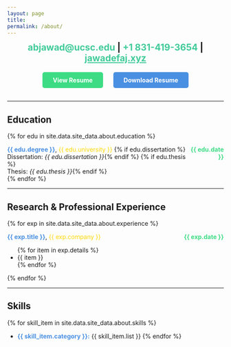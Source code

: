 ```yaml
---
layout: page
title: 
permalink: /about/
---
```

<div style="text-align: center; margin-bottom: 20px; font-size: 1.5em; font-weight: bold;">
  <span style="color: #3DDC84; animation: color-fade 2s infinite;">abjawad@ucsc.edu</span> | 
  <span style="color: #4A90E2; animation: color-fade 2s infinite;">+1 831-419-3654</span> | 
  <span style="color: #FFD700; animation: color-fade 2s infinite;"><a href="http://jawadefaj.xyz" style="color: inherit;">jawadefaj.xyz</a></span>
</div>

<div style="text-align: center; margin-bottom: 30px;">
  <a href="/pdf/Jawad%20Efaj%20Job%20Resume.pdf" target="_blank" style="display: inline-block; margin: 0 10px; padding: 10px 24px; background: #3DDC84; color: #fff; border-radius: 5px; text-decoration: none; font-weight: bold; transition: background 0.2s;">View Resume</a>
  <a href="/pdf/Jawad%20Efaj%20Job%20Resume.pdf" download style="display: inline-block; margin: 0 10px; padding: 10px 24px; background: #4A90E2; color: #fff; border-radius: 5px; text-decoration: none; font-weight: bold; transition: background 0.2s;">Download Resume</a>
</div>

<style>
@keyframes color-fade {
  0% { color: #3DDC84; } /* Green */
  20% { color: #4A90E2; } /* Blue */
  40% { color: #FFD700; } /* Gold */
  60% { color: #8A2BE2; } /* Violet */
  80% { color: #FF6347; } /* Tomato */
  100% { color: #3DDC84; } /* Green */
}
</style>

---

## Education
{% for edu in site.data.site_data.about.education %}
<div style="display: flex; justify-content: space-between; align-items: baseline;">
  <div>
    <strong style="color: #4A90E2;">{{ edu.degree }}</strong>, <span style="color: #FFD700;">{{ edu.university }}</span>
    {% if edu.dissertation %}<br>Dissertation: <em>{{ edu.dissertation }}</em>{% endif %}
    {% if edu.thesis %}<br>Thesis: <em>{{ edu.thesis }}</em>{% endif %}
  </div>
  <div style="text-align: right; color: #3DDC84;"><strong>{{ edu.date }}</strong></div>
</div>
{% endfor %}

---

## Research & Professional Experience
{% for exp in site.data.site_data.about.experience %}
<div style="display: flex; justify-content: space-between; align-items: baseline;">
  <div>
    <strong style="color: #4A90E2;">{{ exp.title }}</strong>, <span style="color: #FFD700;">{{ exp.company }}</span>
    <ul>
      {% for item in exp.details %}
      <li>{{ item }}</li>
      {% endfor %}
    </ul>
  </div>
  <div style="text-align: right; color: #3DDC84;"><strong>{{ exp.date }}</strong></div>
</div>
{% endfor %}

---

## Skills
{% for skill_item in site.data.site_data.about.skills %}
- **<span style="color: #4A90E2;">{{ skill_item.category }}:</span>** {{ skill_item.list }}
{% endfor %}
